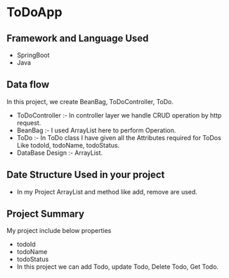 # ToDoApp

## Framework and Language Used
* SpringBoot
* Java
  
## Data flow
In this project, we create BeanBag, ToDoController, ToDo.

* ToDoController :- In controller layer we handle CRUD operation by http request.
* BeanBag :- I used ArrayList here to perform Operation.
* ToDo :- In ToDo class I have given all the Attributes required for ToDos Like todoId, todoName, todoStatus.
* DataBase Design :- ArrayList.

## Date Structure Used in your project

* In my Project ArrayList and method like add, remove are used.

## Project Summary
My project include below properties
* todoId
* todoName
* todoStatus
* In this project we can add Todo, update Todo, Delete Todo, Get Todo.
